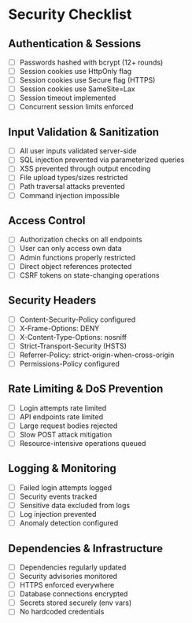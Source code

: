 # Security Checklist

## Authentication & Sessions
- [ ] Passwords hashed with bcrypt (12+ rounds)
- [ ] Session cookies use HttpOnly flag
- [ ] Session cookies use Secure flag (HTTPS)
- [ ] Session cookies use SameSite=Lax
- [ ] Session timeout implemented
- [ ] Concurrent session limits enforced

## Input Validation & Sanitization
- [ ] All user inputs validated server-side
- [ ] SQL injection prevented via parameterized queries
- [ ] XSS prevented through output encoding
- [ ] File upload types/sizes restricted
- [ ] Path traversal attacks prevented
- [ ] Command injection impossible

## Access Control
- [ ] Authorization checks on all endpoints
- [ ] User can only access own data
- [ ] Admin functions properly restricted
- [ ] Direct object references protected
- [ ] CSRF tokens on state-changing operations

## Security Headers
- [ ] Content-Security-Policy configured
- [ ] X-Frame-Options: DENY
- [ ] X-Content-Type-Options: nosniff
- [ ] Strict-Transport-Security (HSTS)
- [ ] Referrer-Policy: strict-origin-when-cross-origin
- [ ] Permissions-Policy configured

## Rate Limiting & DoS Prevention
- [ ] Login attempts rate limited
- [ ] API endpoints rate limited
- [ ] Large request bodies rejected
- [ ] Slow POST attack mitigation
- [ ] Resource-intensive operations queued

## Logging & Monitoring
- [ ] Failed login attempts logged
- [ ] Security events tracked
- [ ] Sensitive data excluded from logs
- [ ] Log injection prevented
- [ ] Anomaly detection configured

## Dependencies & Infrastructure
- [ ] Dependencies regularly updated
- [ ] Security advisories monitored
- [ ] HTTPS enforced everywhere
- [ ] Database connections encrypted
- [ ] Secrets stored securely (env vars)
- [ ] No hardcoded credentials